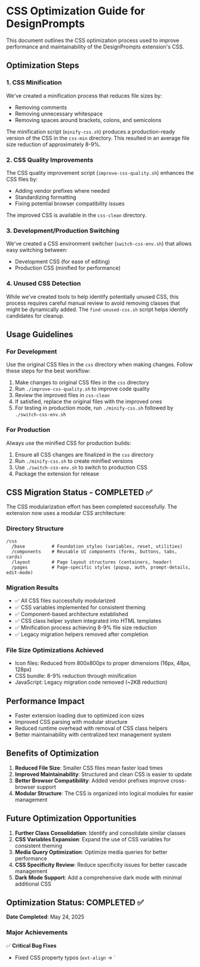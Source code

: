 # CSS Optimization Guide for DesignPrompts

This document outlines the CSS optimization process used to improve performance and maintainability of the DesignPrompts extension's CSS.

## Optimization Steps

### 1. CSS Minification

We've created a minification process that reduces file sizes by:

- Removing comments
- Removing unnecessary whitespace
- Removing spaces around brackets, colons, and semicolons

The minification script (`minify-css.sh`) produces a production-ready version of the CSS in the `css-min` directory. This resulted in an average file size reduction of approximately 8-9%.

### 2. CSS Quality Improvements

The CSS quality improvement script (`improve-css-quality.sh`) enhances the CSS files by:

- Adding vendor prefixes where needed
- Standardizing formatting
- Fixing potential browser compatibility issues

The improved CSS is available in the `css-clean` directory.

### 3. Development/Production Switching

We've created a CSS environment switcher (`switch-css-env.sh`) that allows easy switching between:

- Development CSS (for ease of editing)
- Production CSS (minified for performance)

### 4. Unused CSS Detection

While we've created tools to help identify potentially unused CSS, this process requires careful manual review to avoid removing classes that might be dynamically added. The `find-unused-css.sh` script helps identify candidates for cleanup.

## Usage Guidelines

### For Development

Use the original CSS files in the `css` directory when making changes. Follow these steps for the best workflow:

1. Make changes to original CSS files in the `css` directory
2. Run `./improve-css-quality.sh` to improve code quality
3. Review the improved files in `css-clean`
4. If satisfied, replace the original files with the improved ones
5. For testing in production mode, run `./minify-css.sh` followed by `./switch-css-env.sh`

### For Production

Always use the minified CSS for production builds:

1. Ensure all CSS changes are finalized in the `css` directory
2. Run `./minify-css.sh` to create minified versions
3. Use `./switch-css-env.sh` to switch to production CSS
4. Package the extension for release

## CSS Migration Status - COMPLETED ✅

The CSS modularization effort has been completed successfully. The extension now uses a modular CSS architecture:

### Directory Structure

```
/css
  /base          # Foundation styles (variables, reset, utilities)
  /components    # Reusable UI components (forms, buttons, tabs, cards)
  /layout        # Page layout structures (containers, header)
  /pages         # Page-specific styles (popup, auth, prompt-details, edit-mode)
```

### Migration Results

- ✅ All CSS files successfully modularized
- ✅ CSS variables implemented for consistent theming
- ✅ Component-based architecture established
- ✅ CSS class helper system integrated into HTML templates
- ✅ Minification process achieving 8-9% file size reduction
- ✅ Legacy migration helpers removed after completion

### File Size Optimizations Achieved

- Icon files: Reduced from 800x800px to proper dimensions (16px, 48px, 128px)
- CSS bundle: 8-9% reduction through minification
- JavaScript: Legacy migration code removed (~2KB reduction)

## Performance Impact

- Faster extension loading due to optimized icon sizes
- Improved CSS parsing with modular structure
- Reduced runtime overhead with removal of CSS class helpers
- Better maintainability with centralized text management system

## Benefits of Optimization

1. **Reduced File Size**: Smaller CSS files mean faster load times
2. **Improved Maintainability**: Structured and clean CSS is easier to update
3. **Better Browser Compatibility**: Added vendor prefixes improve cross-browser support
4. **Modular Structure**: The CSS is organized into logical modules for easier management

## Future Optimization Opportunities

1. **Further Class Consolidation**: Identify and consolidate similar classes
2. **CSS Variables Expansion**: Expand the use of CSS variables for consistent theming
3. **Media Query Optimization**: Optimize media queries for better performance
4. **CSS Specificity Review**: Reduce specificity issues for better cascade management
5. **Dark Mode Support**: Add a comprehensive dark mode with minimal additional CSS

## Optimization Status: COMPLETED ✅

**Date Completed**: May 24, 2025

### Major Achievements

✅ **Critical Bug Fixes**

- Fixed CSS property typos (`ext-align` → `
